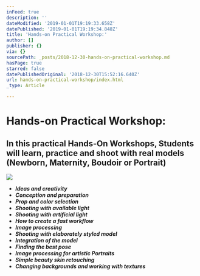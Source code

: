```yaml
---
inFeed: true
description: ''
dateModified: '2019-01-01T19:19:33.658Z'
datePublished: '2019-01-01T19:19:34.848Z'
title: 'Hands-on Practical Workshop:'
author: []
publisher: {}
via: {}
sourcePath: _posts/2018-12-30-hands-on-practical-workshop.md
hasPage: true
starred: false
datePublishedOriginal: '2018-12-30T15:52:16.640Z'
url: hands-on-practical-workshop/index.html
_type: Article

---
```

# Hands-on Practical Workshop:

## In this practical Hands-On Workshops, Students will learn, practice and shoot with real models (Newborn, Maternity, Boudoir or Portrait)
![](https://the-grid-user-content.s3-us-west-2.amazonaws.com/4235f451-9f80-4ed6-ba87-ae3d9bbbf175.jpg)

* _**Ideas and creativity**_
* _**Conception and preparation**_
* _**Prop and color selection**_
* _**Shooting with available light**_
* _**Shooting with artificial light**_
* _**How to create a fast workflow**_
* _**Image processing**_
* _**Shooting with elaborately styled model**_
* _**Integration of the model**_
* _**Finding the best pose**_
* _**Image processing for artistic Portraits**_
* _**Simple beauty skin retouching**_
* _**Changing backgrounds and working with textures**_